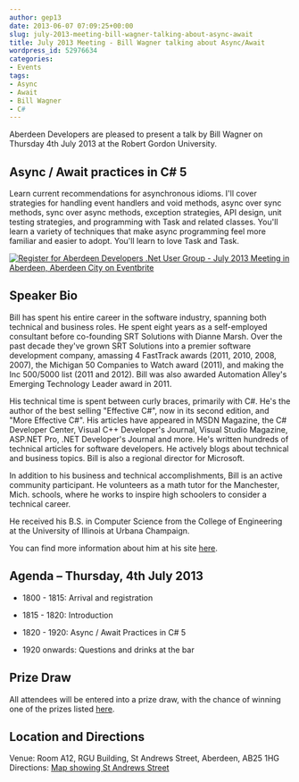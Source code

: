 ```yaml
---
author: gep13
date: 2013-06-07 07:09:25+00:00
slug: july-2013-meeting-bill-wagner-talking-about-async-await
title: July 2013 Meeting - Bill Wagner talking about Async/Await
wordpress_id: 52976634
categories:
- Events
tags:
- Async
- Await
- Bill Wagner
- C#
---
```


Aberdeen Developers are pleased to present a talk by Bill Wagner on Thursday 4th July 2013 at the Robert Gordon University.





## Async / Await practices in C# 5





Learn current recommendations for asynchronous idioms. I'll cover strategies for handling event handlers and void methods, async over sync methods, sync over async methods, exception strategies, API design, unit testing strategies, and programming with Task and related classes. You'll learn a variety of techniques that make async programming feel more familiar and easier to adopt. You'll learn to love Task and Task.





[![Register for Aberdeen Developers .Net User Group - July 2013 Meeting in Aberdeen, Aberdeen City on Eventbrite](http://www.eventbrite.com/registerbutton?eid=2581657808)](http://adnuguk-jul2013.eventbrite.co.uk/?ebtv=C)





## Speaker Bio




Bill has spent his entire career in the software industry, spanning both technical and business roles. He spent eight years as a self-employed consultant before co-founding SRT Solutions with Dianne Marsh. Over the past decade they've grown SRT Solutions into a premier software development company, amassing 4 FastTrack awards (2011, 2010, 2008, 2007), the Michigan 50 Companies to Watch award (2011), and making the Inc 500/5000 list (2011 and 2012). Bill was also awarded Automation Alley's Emerging Technology Leader award in 2011.





His technical time is spent between curly braces, primarily with C#. He's the author of the best selling "Effective C#", now in its second edition, and "More Effective C#". His articles have appeared in MSDN Magazine, the C# Developer Center, Visual C++ Developer's Journal, Visual Studio Magazine, ASP.NET Pro, .NET Developer's Journal and more. He's written hundreds of technical articles for software developers. He actively blogs about technical and business topics. Bill is also a regional director for Microsoft.





In addition to his business and technical accomplishments, Bill is an active community participant. He volunteers as a math tutor for the Manchester, Mich. schools, where he works to inspire high schoolers to consider a technical career.





He received his B.S. in Computer Science from the College of Engineering at the University of Illinois at Urbana Champaign.




You can find more information about him at his site [here](http://billwagner.azurewebsites.net/).





## Agenda – Thursday, 4th July 2013






  * 1800 - 1815: Arrival and registration


  * 1815 - 1820: Introduction


  * 1820 - 1920: Async / Await Practices in C# 5


  * 1920 onwards: Questions and drinks at the bar




## Prize Draw


All attendees will be entered into a prize draw, with the chance of winning one of the prizes listed [here](http://www.gep13.co.uk/blog/?p=107).


## Location and Directions


Venue: Room A12, RGU Building, St Andrews Street, Aberdeen, AB25 1HG Directions: [Map showing St Andrews Street](http://www.bing.com/maps/?v=2&cp=57.149542434132776~-2.102723645985436&lvl=17&dir=0&sty=c&eo=1&form=LMLTCC)
